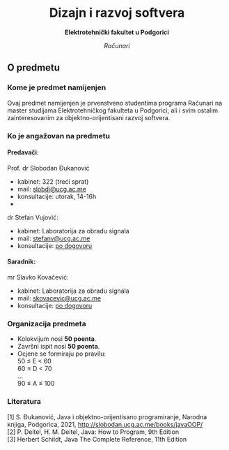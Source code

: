 <h1 align="center">Dizajn i razvoj softvera</h1>
<p align="center"><b>Elektrotehnički fakultet u Podgorici</b></p>
<p align="center"><i>Računari</i></p>

## O predmetu
### Kome je predmet namijenjen
Ovaj predmet namijenjen je prvenstveno studentima programa Računari na master studijama Elektrotehničkog fakulteta u Podgorici, ali i svim ostalim zainteresovanim za objektno-orijentisani razvoj softvera.
### Ko je angažovan na predmetu
#### Predavači:
Prof. dr Slobodan Đukanović
- kabinet: 322 (treći sprat)
- mail: [slobdj@ucg.ac.me](slobdj@ucg.ac.me)
- konsultacije: utorak, 14-16h
- 
dr Stefan Vujović:
- kabinet: Laboratorija za obradu signala
- mail: [stefanv@ucg.ac.me](stefanv@ucg.ac.me)
- konsultacije: <u>po dogovoru</u>

#### Saradnik:
mr Slavko Kovačević:
- kabinet: Laboratorija za obradu signala
- mail: [skovacevic@ucg.ac.me](skovacevic@ucg.ac.me)
- konsultacije: <u>po dogovoru</u>

### Organizacija predmeta

- Kolokvijum nosi **50 poenta**.
- Završni ispit nosi **50 poenta**.
- Ocjene se formiraju po pravilu:  
50 ≤ E < 60  
60 ≤ D < 70  
...  
90 ≤ A ≤ 100  

### Literatura

<a id="1">[1]</a> S. Đukanović, Java i objektno-orijentisano programiranje, Narodna knjiga, Podgorica, 2021, http://slobodan.ucg.ac.me/books/javaOOP/  
<a id="2">[2]</a> P. Deitel, H. M. Deitel, Java: How to Program, 9th Edition  
<a id="3">[3]</a> Herbert Schildt, Java The Complete Reference, 11th Edition  


